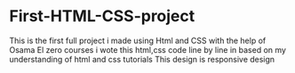 # First-HTML-CSS-project
 This is the first full project i made using Html and CSS with the help of Osama El zero courses
 i wote this html,css code line by line in based on my understanding of html and css tutorials 
 This design is responsive design